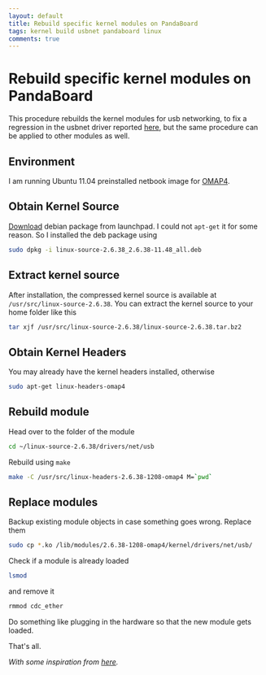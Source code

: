 ```yaml
---
layout: default
title: Rebuild specific kernel modules on PandaBoard
tags: kernel build usbnet pandaboard linux
comments: true
---
```

# Rebuild specific kernel modules on PandaBoard

This procedure rebuilds the kernel modules for usb networking, to fix a regression in the usbnet driver reported [here](https://patchwork.kernel.org/patch/693971/), but the same procedure can be applied to other modules as well.

## Environment

I am running Ubuntu 11.04 preinstalled netbook image for [OMAP4](https://wiki.ubuntu.com/ARM/OMAP).

## Obtain Kernel Source

[Download](https://launchpad.net/ubuntu/natty/i386/linux-source-2.6.38/2.6.38-11.48) debian package from launchpad. I could not `apt-get` it for some reason. So I installed the deb package using

```bash
sudo dpkg -i linux-source-2.6.38_2.6.38-11.48_all.deb
```

## Extract kernel source

After installation, the compressed kernel source is available at `/usr/src/linux-source-2.6.38`. You can extract the kernel source to your home folder like this

```bash
tar xjf /usr/src/linux-source-2.6.38/linux-source-2.6.38.tar.bz2
```

## Obtain Kernel Headers

You may already have the kernel headers installed, otherwise

```bash
sudo apt-get linux-headers-omap4
```

## Rebuild module

Head over to the folder of the module

```bash
cd ~/linux-source-2.6.38/drivers/net/usb
```

Rebuild using `make`

```bash
make -C /usr/src/linux-headers-2.6.38-1208-omap4 M=`pwd`
```

## Replace modules

Backup existing module objects in case something goes wrong. Replace them

```bash
sudo cp *.ko /lib/modules/2.6.38-1208-omap4/kernel/drivers/net/usb/
```

Check if a module is already loaded

```bash
lsmod
```

and remove it

```bash
rmmod cdc_ether
```

Do something like plugging in the hardware so that the new module gets loaded.

That's all.

_With some inspiration from [here](https://ubuntuforums.org/showthread.php?t=1153067)._
